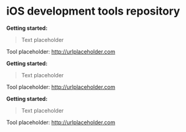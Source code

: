 iOS development tools repository
================================

__Getting started:__

> Text placeholder  

Tool placeholder: http://urlplaceholder.com  

__Getting started:__

> Text placeholder  

Tool placeholder: http://urlplaceholder.com  

__Getting started:__

> Text placeholder  

Tool placeholder: http://urlplaceholder.com  
